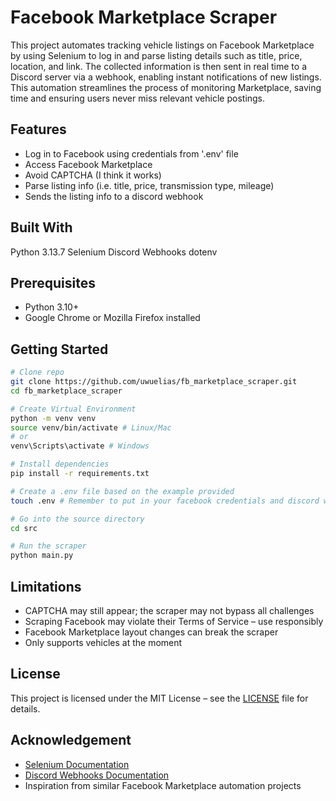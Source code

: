 # Facebook Marketplace Scraper

This project automates tracking vehicle listings on Facebook Marketplace by using Selenium to log in and parse listing details such as title, price, location, and link. The collected information is then sent in real time to a Discord server via a webhook, enabling instant notifications of new listings. This automation streamlines the process of monitoring Marketplace, saving time and ensuring users never miss relevant vehicle postings.

## Features

- Log in to Facebook using credentials from '.env' file
- Access Facebook Marketplace
- Avoid CAPTCHA (I think it works)
- Parse listing info (i.e. title, price, transmission type, mileage)
- Sends the listing info to a discord webhook

## Built With

Python 3.13.7
Selenium
Discord Webhooks
dotenv

## Prerequisites

- Python 3.10+
- Google Chrome or Mozilla Firefox installed

## Getting Started

```bash
# Clone repo
git clone https://github.com/uwuelias/fb_marketplace_scraper.git
cd fb_marketplace_scraper

# Create Virtual Environment
python -m venv venv
source venv/bin/activate # Linux/Mac
# or
venv\Scripts\activate # Windows

# Install dependencies
pip install -r requirements.txt

# Create a .env file based on the example provided
touch .env # Remember to put in your facebook credentials and discord webhook url

# Go into the source directory
cd src

# Run the scraper
python main.py
```

## Limitations

- CAPTCHA may still appear; the scraper may not bypass all challenges
- Scraping Facebook may violate their Terms of Service – use responsibly
- Facebook Marketplace layout changes can break the scraper
- Only supports vehicles at the moment

## License

This project is licensed under the MIT License – see the [LICENSE](LICENSE) file for details.

## Acknowledgement

- [Selenium Documentation](https://www.selenium.dev/documentation/)
- [Discord Webhooks Documentation](https://discord.com/developers/docs/resources/webhook)
- Inspiration from similar Facebook Marketplace automation projects
